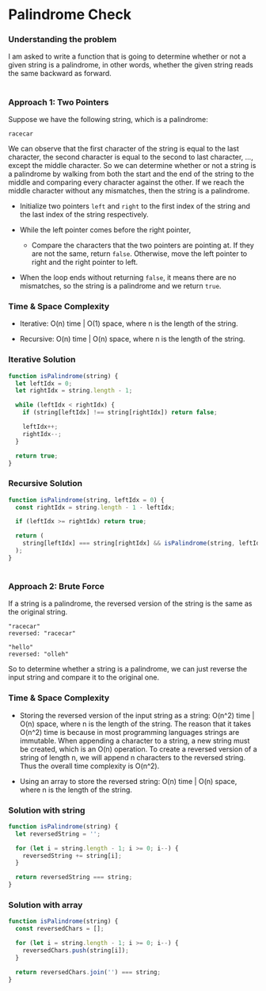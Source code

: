 # Palindrome Check

### Understanding the problem

I am asked to write a function that is going to determine whether or not a given string is a palindrome, in other words, whether the given string reads the same backward as forward.

#

### Approach 1: Two Pointers

Suppose we have the following string, which is a palindrome:

```
racecar
```

We can observe that the first character of the string is equal to the last character, the second character is equal to the second to last character, ..., except the middle character. So we can
determine whether or not a string is a palindrome by walking from both the start and the end of the string to the middle and comparing every character against the other. If we reach the middle character without any mismatches, then the string is a palindrome.

- Initialize two pointers `left` and `right` to the first index of the string and the last index of the string respectively.

- While the left pointer comes before the right pointer,

  - Compare the characters that the two pointers are pointing at. If they are not the same, return `false`.
    Otherwise, move the left pointer to right and the right pointer to left.

- When the loop ends without returning `false`, it means there are no mismatches, so the string is a palindrome and we return `true`.

### Time & Space Complexity

- Iterative: O(n) time | O(1) space, where n is the length of the string.

- Recursive: O(n) time | O(n) space, where n is the length of the string.

### Iterative Solution

```js
function isPalindrome(string) {
  let leftIdx = 0;
  let rightIdx = string.length - 1;

  while (leftIdx < rightIdx) {
    if (string[leftIdx] !== string[rightIdx]) return false;

    leftIdx++;
    rightIdx--;
  }

  return true;
}
```

### Recursive Solution

```js
function isPalindrome(string, leftIdx = 0) {
  const rightIdx = string.length - 1 - leftIdx;

  if (leftIdx >= rightIdx) return true;

  return (
    string[leftIdx] === string[rightIdx] && isPalindrome(string, leftIdx + 1)
  );
}
```

#

### Approach 2: Brute Force

If a string is a palindrome, the reversed version of the string is the same as the original string.

```
"racecar"
reversed: "racecar"

"hello"
reversed: "olleh"
```

So to determine whether a string is a palindrome, we can just reverse the input string and compare it to the original one.

### Time & Space Complexity

- Storing the reversed version of the input string as a string: O(n^2) time | O(n) space, where n is the length of the string. The reason that it takes O(n^2) time is because in most programming languages strings
  are immutable. When appending a character to a string, a new string must be created, which is an O(n) operation. To create a reversed version of a string of length n, we will append n characters to the reversed string. Thus the overall time complexity is O(n^2).

- Using an array to store the reversed string:
  O(n) time | O(n) space, where n is the length of the string.

### Solution with string

```js
function isPalindrome(string) {
  let reversedString = '';

  for (let i = string.length - 1; i >= 0; i--) {
    reversedString += string[i];
  }

  return reversedString === string;
}
```

### Solution with array

```js
function isPalindrome(string) {
  const reversedChars = [];

  for (let i = string.length - 1; i >= 0; i--) {
    reversedChars.push(string[i]);
  }

  return reversedChars.join('') === string;
}
```
